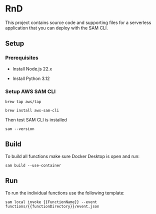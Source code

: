 # RnD

This project contains source code and supporting files for a serverless application that you can deploy with the SAM CLI.

## Setup

### Prerequisites

- Install Node.js 22.x

- Install Python 3.12

### Setup AWS SAM CLI

```
brew tap aws/tap
``` 

```
brew install aws-sam-cli
```

Then test SAM CLI is installed

```
sam --version
```

## Build

To build all functions make sure Docker Desktop is open and run:
```
sam build --use-container
```

## Run

To run the individual functions use the following template:
```
sam local invoke {{FunctionName}} --event functions/{{functionDirectory}}/event.json
```
